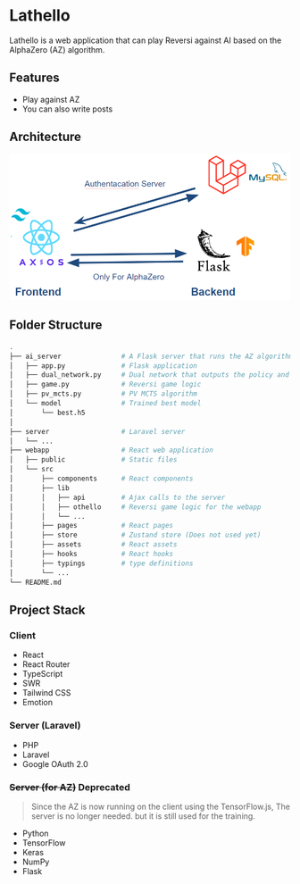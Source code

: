 # Lathello

Lathello is a web application that can play Reversi against AI based on the AlphaZero (AZ) algorithm.

## Features

- Play against AZ
- You can also write posts

## Architecture

<img src="./architecture.png"></img>

## Folder Structure

```bash
.
├── ai_server               # A Flask server that runs the AZ algorithm. No longer used.
│   ├── app.py              # Flask application
│   ├── dual_network.py     # Dual network that outputs the policy and value using ResNet
│   ├── game.py             # Reversi game logic
│   ├── pv_mcts.py          # PV MCTS algorithm
│   └── model               # Trained best model
│       └── best.h5
│
├── server                  # Laravel server
│   └── ...
├── webapp                  # React web application
│   ├── public              # Static files
│   └── src
│       ├── components      # React components
│       ├── lib
│       │   ├── api         # Ajax calls to the server
│       │   ├── othello     # Reversi game logic for the webapp
│       │   └── ...
│       ├── pages           # React pages
│       ├── store           # Zustand store (Does not used yet)
│       ├── assets          # React assets
│       ├── hooks           # React hooks
│       ├── typings         # type definitions
│       └── ...
└── README.md
```

## Project Stack

### Client

- React
- React Router
- TypeScript
- SWR
- Tailwind CSS
- Emotion

### Server (Laravel)

- PHP
- Laravel
- Google OAuth 2.0

### ~~Server (for AZ)~~ Deprecated

> Since the AZ is now running on the client using the TensorFlow.js, The server is no longer needed. but it is still used for the training.

- Python
- TensorFlow
- Keras
- NumPy
- Flask
